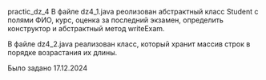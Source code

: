practic_dz_4
В файле dz4_1.java реолизован абстрактный класс Student с полями ФИО, курс, оценка за последний экзамен, определить конструктор и абстрактный метод writeExam.

В файле dz4_2.java реализован класс, который хранит массив строк в порядке возрастания их длины.

Было задано 17.12.2024
